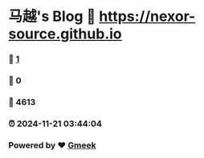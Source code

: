 # 马越's Blog :link: https://nexor-source.github.io 
### :page_facing_up: [1](https://nexor-source.github.io/tag.html) 
### :speech_balloon: 0 
### :hibiscus: 4613 
### :alarm_clock: 2024-11-21 03:44:04 
### Powered by :heart: [Gmeek](https://github.com/Meekdai/Gmeek)
